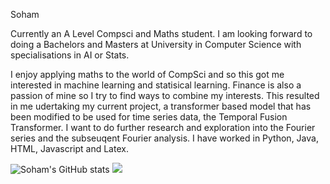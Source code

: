 Soham

Currently an A Level Compsci and Maths student. I am looking forward to doing a Bachelors and Masters at University in Computer Science with specialisations in AI or Stats.

I enjoy applying maths to the world of CompSci and so this got me interested in machine learning and statisical learning. Finance is also a passion of mine so I try to find ways to combine my interests. This resulted in me udertaking my current project, a transformer based model that has been modified to be used for time series data, the Temporal Fusion Transformer. I want to do further research and exploration into the Fourier series and the subseuqent Fourier analysis.
I have worked in Python, Java, HTML, Javascript and Latex. 

![Soham's GitHub stats](https://github-readme-stats.vercel.app/api?username=Soham-Deshpande&theme=algolia&show_icons=true&hide=issues)
<a href="https://github.com/Soham-Deshpande">
  <img align="centre" src="https://github-readme-stats.vercel.app/api/top-langs/?username=Soham-Deshpande&theme=github_dark" />
</a>


